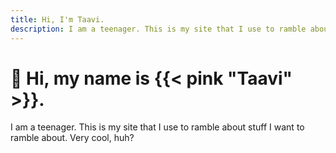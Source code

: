```yaml
---
title: Hi, I'm Taavi.
description: I am a teenager. This is my site that I use to ramble about stuff I want to ramble about.
---
```


# 👋 Hi, my name is {{< pink "Taavi" >}}.

I am a teenager. This is my site that I use to ramble about stuff I want to ramble about. Very cool, huh?